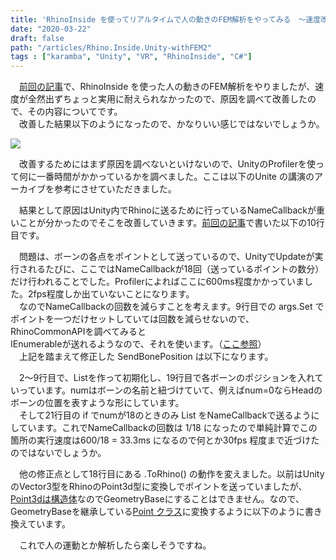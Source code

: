 ```yaml
---
title: 'RhinoInside を使ってリアルタイムで人の動きのFEM解析をやってみる　～速度改善編～'
date: "2020-03-22"
draft: false
path: "/articles/Rhino.Inside.Unity-withFEM2"
tags : ["karamba", "Unity", "VR", "RhinoInside", "C#"]
---
```


　[前回の記事](https://rgkr-memo.blogspot.com/2020/03/Rhino.Inside.Unity-withFEM.html)で、RhinoInside を使った人の動きのFEM解析をやりましたが、速度が全然出ずちょっと実用に耐えられなかったので、原因を調べて改善したので、その内容についてです。  
　改善した結果以下のようになったので、かなりいい感じではないでしょうか。  
  

[![](https://1.bp.blogspot.com/-7kEpT72OnH0/XncdEshJ9YI/AAAAAAAAB1Q/O5Wf_iQu2CwaFF4BzoJJRzdRh_fiAyLpQCLcBGAsYHQ/s400/stevia_bar.gif)](https://1.bp.blogspot.com/-7kEpT72OnH0/XncdEshJ9YI/AAAAAAAAB1Q/O5Wf_iQu2CwaFF4BzoJJRzdRh_fiAyLpQCLcBGAsYHQ/s1600/stevia_bar.gif)

  
  
　改善するためにはまず原因を調べないといけないので、UnityのProfilerを使って何に一番時間がかかっているかを調べました。ここは以下のUnite の講演のアーカイブを参考にさせていただきました。  
  

  
　結果として原因はUnity内でRhinoに送るために行っているNameCallbackが重いことが分かったのでそこを改善していきます。[前回の記事](https://rgkr-memo.blogspot.com/2020/03/Rhino.Inside.Unity-withFEM.html)で書いた以下の10行目です。  
  
　問題は、ボーンの各点をポイントとして送っているので、UnityでUpdateが実行されるたびに、ここではNameCallbackが18回（送っているポイントの数分）だけ行われることでした。Profilerによればここに600ms程度かかっていました。2fps程度しか出ていないことになります。  
　なのでNameCallbackの回数を減らすことを考えます。9行目での args.Set でポイントを一つだけセットしていては回数を減らせないので、RhinoCommonAPIを調べてみると  
IEnumerable<GeometryBase>が送れるようなので、それを使います。（[ここ参照](https://developer.rhino3d.com/wip/api/RhinoCommon/html/M_Rhino_Runtime_NamedParametersEventArgs_Set_3.htm)）  
　上記を踏まえて修正した SendBonePosition は以下になります。  
  
  
　2～9行目で、List<GeometryBase>を作って初期化し、19行目で各ボーンのポジションを入れていっています。numはボーンの名前と紐づけていて、例えばnum=0ならHeadのボーンの位置を表すような形にしています。  
　そして21行目の if でnumが18のときのみ List をNameCallbackで送るようにしています。これでNameCallbackの回数は 1/18 になったので単純計算でこの箇所の実行速度は600/18 = 33.3ms になるので何とか30fps 程度まで近づけたのではないでしょうか。  
  
　他の修正点として18行目にある .ToRhino() の動作を変えました。以前はUnityのVector3型をRhinoのPoint3d型に変換しでポイントを送っていましたが、[Point3dは構造体](https://developer.rhino3d.com/wip/api/RhinoCommon/html/T_Rhino_Geometry_Point3d.htm)なのでGeometryBaseにすることはできません。なので、GeometryBaseを継承している[Point クラス](https://developer.rhino3d.com/wip/api/RhinoCommon/html/T_Rhino_Geometry_Point.htm)に変換するように以下のように書き換えています。  
  
　これで人の運動とか解析したら楽しそうですね。